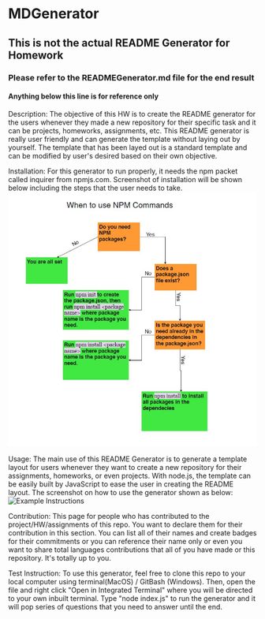 # MDGenerator

## This is not the actual README Generator for Homework
### Please refer to the READMEGenerator.md file for the end result

#### Anything below this line is for reference only

Description: The objective of this HW is to create the README generator for the users whenever they made a new repository for their specific task and it can be projects, homeworks, assignments, etc. This README generator is really user friendly and can generate the template without laying out by yourself. The template that has been layed out is a standard template and can be modified by user's desired based on their own objective.

Installation: For this generator to run properly, it needs the npm packet called inquirer from npmjs.com. Screenshot of installation will be shown below including the steps that the user needs to take.
![Steps Installation](./steps.JPG) 

Usage: The main use of this README Generator is to generate a template layout for users whenever they want to create a new repository for their assignments, homeworks, or even projects. With node.js, the template can be easily built by JavaScript to ease the user in creating the README layout. The screenshot on how to use the generator shown as below:
![Example Instructions]()

Contribution: This page for people who has contributed to the project/HW/assignments of this repo. You want to declare them for their contribution in this section. You can list all of their names and create badges for their commitments or you can reference their name only or even you want to share total languages contributions that all of you have made or this repository. It's totally up to you.

Test Instruction: To use this generator, feel free to clone this repo to your local computer using terminal(MacOS) / GitBash (Windows). Then, open the file and right click "Open in Integrated Terminal" where you will be directed to your own inbuilt terminal. Type "node index.js" to run the generator and it will pop series of questions that you need to answer until the end.